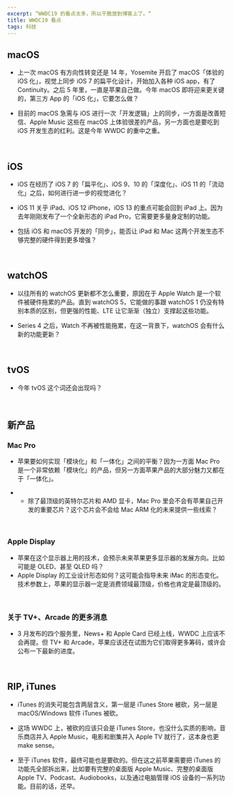 ```yaml
---
excerpt: “WWDC19 的看点太多，所以干脆放到博客上了。“
title: WWDC19 看点
tags: 科技
---
```


## macOS
- 上一次 macOS 有方向性转变还是 14 年，Yosemite 开启了 macOS「体验的 iOS 化」，视觉上同步 iOS 7 的扁平化设计，开始加入各种 iOS app，有了 Continuity。之后 5 年里，一直是苹果自己做。今年 macOS 即将迎来更关键的，第三方 App 的「iOS 化」，它要怎么做？

- 目前的 macOS 急需与 iOS 进行一次「开发逻辑」上的同步，一方面是改善短信、Apple Music 这些在 macOS 上体验很差的产品，另一方面也是要吃到 iOS 开发生态的红利。这是今年 WWDC 的重中之重。

<br>

## iOS
- iOS 在经历了 iOS 7 的「扁平化」、iOS 9、10 的「深度化」、iOS 11 的「流动化」之后，如何进行进一步的视觉进化？

- iOS 11 关乎 iPad、iOS 12 iPhone，iOS 13 的重点可能会回到 iPad 上。因为去年刚刚发布了一个全新形态的 iPad Pro，它需要更多量身定制的功能。

- 包括 iOS 和 macOS 开发的「同步」，能否让 iPad 和 Mac 这两个开发生态不够完整的硬件得到更多增强？

<br>

## watchOS
- 以往所有的 watchOS 更新都不怎么重要，原因在于 Apple Watch 是一个软件被硬件拖累的产品。直到 watchOS 5，它能做的事跟 watchOS 1 仍没有特别本质的区别，但更强的性能、LTE 让它渐渐（独立）支撑起这些功能。

- Series 4 之后，Watch 不再被性能拖累，在这一背景下，watchOS 会有什么新的功能更新？

<br>

## tvOS
- 今年 tvOS 这个词还会出现吗？ 

<br>

## 新产品
### Mac Pro
 - 苹果要如何实现「模块化」和「一体化」之间的平衡？因为一方面 Mac Pro 是一个非常依赖「模块化」的产品，但另一方面苹果产品的大部分魅力又都在于「一体化」。
 
 - - 除了最顶级的英特尔芯片和 AMD 显卡，Mac Pro 里会不会有苹果自己开发的重要芯片？这个芯片会不会给 Mac ARM 化的未来提供一些线索？

<br>

### Apple Display
- 苹果在这个显示器上用的技术，会预示未来苹果更多显示器的发展方向。比如可能是 OLED、甚至 QLED 吗？ 
- Apple Display 的工业设计形态如何？这可能会指导未来 iMac 的形态变化。技术参数上，苹果的显示器一定是消费领域最顶级，价格也肯定是最顶级的。

<br>

### 关于 TV+、Arcade 的更多消息
 - 3 月发布的四个服务里，News+ 和 Apple Card 已经上线，WWDC 上应该不会再提。但 TV+ 和 Arcade，苹果应该还在试图为它们取得更多筹码，或许会公布一下最新的进度。

<br>

## RIP, iTunes 
- iTunes 的消失可能包含两层含义，第一层是 iTunes Store 被砍，另一层是 macOS/Windows 软件 iTunes 被砍。

- 这场 WWDC 上，被砍的应该只会是 iTunes Store，也没什么实质的影响，音乐商店并入 Apple Music，电影和剧集并入 Apple TV 就行了，这本身也更 make sense。

- 至于 iTunes 软件，最终可能也是要砍的。但在这之前苹果需要把 iTunes 的功能先全部拆出来，比如要有完整的桌面版 Apple Music、完整的桌面版 Apple TV、Podcast、Audiobooks，以及通过电脑管理 iOS 设备的一系列功能。目前的话，还早。